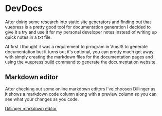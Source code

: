 # DevDocs

After doing some research into static site generators and finding out that vuepress is a pretty good tool for documentation generation I decided to give it a try and use it for my personal developer notes instead of writing up quick notes in a txt file.

At first I thought it was a requirement to prrogram in VueJS to generate documentation but it turns out it's optional, you can pretty much get away with simply creating the markdown files for the documentation pages and using the vuepress build command to generate the documentation website.

## Markdown editor

After checking out some online markdown editors I've choosen Dillinger as it shows a markdown code column along with a preview column so you can see what your changes as you code.

[Dillinger markdown editor](https://dillinger.io)
